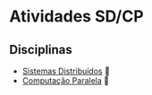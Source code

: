 # Atividades SD/CP


## Disciplinas
  - [Sistemas Distribuídos](https://github.com/lfnd0/activities-SD-CP/tree/master/sistemas_distribuidos) :file_folder:
  - [Computação Paralela](https://github.com/lfnd0/activities-SD-CP/tree/master/computacao_paralela) :file_folder:
